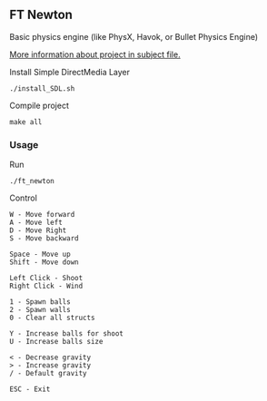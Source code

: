 ## FT Newton

Basic physics engine (like PhysX, Havok, or
Bullet Physics Engine)

[More information about project in subject file.](https://cdn.intra.42.fr/pdf/pdf/60852/en.subject.pdf)

Install Simple DirectMedia Layer

```shell
./install_SDL.sh
```

Compile project

```shell
make all
```

### Usage

Run

```shell
./ft_newton
```

Control
```
W - Move forward
A - Move left
D - Move Right
S - Move backward

Space - Move up
Shift - Move down

Left Click - Shoot
Right Click - Wind

1 - Spawn balls
2 - Spawn walls
0 - Clear all structs

Y - Increase balls for shoot
U - Increase balls size

< - Decrease gravity
> - Increase gravity
/ - Default gravity

ESC - Exit
```